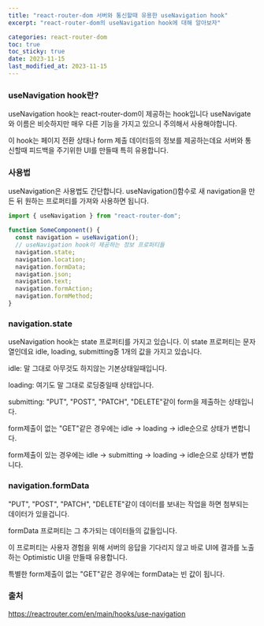 ```yaml
---
title: "react-router-dom 서버와 통신할때 유용한 useNavigation hook"
excerpt: "react-router-dom의 useNavigation hook에 대해 알아보자"

categories: react-router-dom
toc: true
toc_sticky: true
date: 2023-11-15
last_modified_at: 2023-11-15
---
```


### useNavigation hook란?

useNavigation hook는 react-router-dom이 제공하는 hook입니다 useNavigate와 이름은 비슷하지만 매우 다른 기능을 가지고 있으니 주의해서 사용해야합니다.

이 hook는 페이지 전환 상태나 form 제출 데이터등의 정보를 제공하는데요 서버와 통신할때 피드백을 주기위한 UI를 만들때 특히 유용합니다.

### 사용법

useNavigation은 사용법도 간단합니다. useNavigation()함수로 새 navigation을 만든 뒤 원하는 프로퍼티를 가져와 사용하면 됩니다.

```javascript
import { useNavigation } from "react-router-dom";

function SomeComponent() {
  const navigation = useNavigation();
  // useNavigation hook이 제공하는 정보 프로퍼티들
  navigation.state;
  navigation.location;
  navigation.formData;
  navigation.json;
  navigation.text;
  navigation.formAction;
  navigation.formMethod;
}
```

### navigation.state

useNavigation hook는 state 프로퍼티를 가지고 있습니다.
이 state 프로퍼티는 문자열인데요 idle, loading, submitting중 1개의 값을 가지고 있습니다.

idle: 말 그대로 아무것도 하지않는 기본상태일때입니다.

loading: 여기도 말 그대로 로딩중일때 상태입니다.

submitting: "PUT", "POST", "PATCH", "DELETE"같이 form을 제출하는 상태입니다.

form제출이 없는 "GET"같은 경우에는 idle -> loading -> idle순으로 상태가 변합니다.

form제출이 있는 경우에는 idle -> submitting -> loading -> idle순으로 상태가 변합니다.

### navigation.formData

"PUT", "POST", "PATCH", "DELETE"같이 데이터를 보내는 작업을 하면 첨부되는 데이터가 있을겁니다.

formData 프로퍼티는 그 추가되는 데이터들의 값들입니다.

이 프로퍼티는 사용자 경험을 위해 서버의 응답을 기다리지 않고 바로 UI에 결과를 노출하는 Optimistic UI을 만들때 유용합니다.

특별한 form제출이 없는 "GET"같은 경우에는 formData는 빈 값이 됩니다.

### 출처

https://reactrouter.com/en/main/hooks/use-navigation
